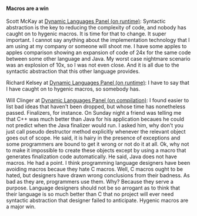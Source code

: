 #### Macros are a win

Scott McKay at [Dynamic Languages Panel (on runtime)](https://www.youtube.com/watch?v=SjbtEnfm7_Q): Syntactic abstraction is the key to reducing the complexity of code, and nobody has caught on to hygenic macros. It is time for that to change. It super important. I cannot say anything about the implementation technology that I am using at my company or someone will shoot me. I have some apples to apples comparison showing an expansion of code of 24x for the same code between some other language and Java. My worst case nightmare scenario was an explosion of 10x, so I was not even close. And it is all due to the syntactic abstraction that this other language provides. 

Richard Kelsey at [Dynamic Languages Panel (on runtime)](https://www.youtube.com/watch?v=SjbtEnfm7_Q): I have to say that I have caught on to hygenic macros, so somebody has.

Will Clinger at [Dynamic Languages Panel (on compilation)](https://www.youtube.com/watch?v=wbEMFMioLto): I found easier to list bad ideas that haven't been dropped, but whose time has nonetheless passed. Finalizers, for instance. On Sunday night a friend was telling me that C++ was much better than Java for his application becaues he could not predict when the Java finalizer would run. I asked him, why don't you just call pseudo destructor method explicitly whenever the relevant object goes out of scope. He said, it is hairy in the presence of exceptions and some programmers are bound to get it wrong or not do it at all. Ok, why not to make it impossible to create these objects except by using a macro that generates finalization code automatically. He said, Java does not have macros. He had a point. I think programming language designers have been avoiding macros becaue they hate C macros. Well, C macros ought to be hated, but designers have drawn wrong conclusions from their badness. As bad as they are, programmers use them. Why? Because they serve a purpose. Language designers should not be so arrogant as to think that their language is so much better than C that no project will ever need syntactic abstraction that designer failed to anticipate. Hygenic macros are a major win.
